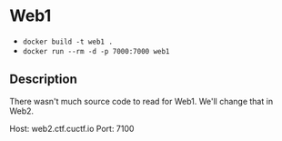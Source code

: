 # Web1

* `docker build -t web1 .`
* `docker run --rm -d -p 7000:7000 web1`

## Description

There wasn't much source code to read for Web1. We'll change that in Web2.

Host: web2.ctf.cuctf.io
Port: 7100
